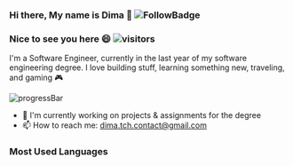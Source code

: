 ### Hi there, My name is Dima 👋 ![FollowBadge](https://img.shields.io/github/followers/DimaTc?label=Follow&style=social)  
### Nice to see you here 😄 ![visitors](https://visitor-badge.glitch.me/badge?page_id=DimaTc.DimaTc)  

I'm a Software Engineer, currently in the last year of my software engineering degree.  I love building stuff, learning something new,  traveling, and gaming 🎮

 ![progressBar](https://progress-bar.dev/4/?scale=4&title=Degree%20Progress&suffix=Y)

- 🏫 I'm currently working on projects & assignments for the degree 
- 📫 How to reach me: dima.tch.contact@gmail.com  

### Most Used Languages
<!-- {Start Statistics} -->
<!-- {Stop Statistics} -->

